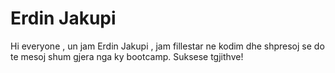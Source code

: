 # Erdin Jakupi

Hi everyone , un jam Erdin Jakupi , jam fillestar ne kodim dhe shpresoj se do te mesoj shum gjera nga ky bootcamp.
Suksese tgjithve!

